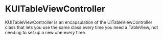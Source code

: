 KUITableViewController
======================

KUITableViewController is an encapsulation of the UITableViewController class that lets you use the same class every time you need a TableView, not needing to set up a new one every time.
